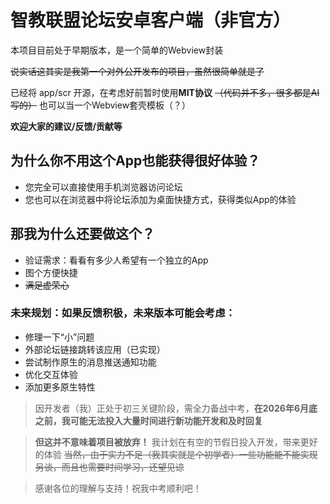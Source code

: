 # 智教联盟论坛安卓客户端（非官方）

本项目目前处于早期版本，是一个简单的Webview封装

~~说实话这其实是我第一个对外公开发布的项目，虽然很简单就是了~~

已经将 app/scr 开源，在考虑好前暂时使用**MIT协议** ~~（代码并不多，很多都是AI写的）~~ 也可以当一个Webview套壳模板（？）

**欢迎大家的建议/反馈/贡献等**

## 为什么你不用这个App也能获得很好体验？

- 您完全可以直接使用手机浏览器访问论坛
- 您也可以在浏览器中将论坛添加为桌面快捷方式，获得类似App的体验

## 那我为什么还要做这个？

* 验证需求：看看有多少人希望有一个独立的App
* 图个方便快捷
* ~~满足虚荣心~~

### 未来规划：如果反馈积极，未来版本可能会考虑：

- 修理一下“小”问题
- 外部论坛链接跳转该应用（已实现）
- 尝试制作原生的消息推送通知功能
- 优化交互体验
- 添加更多原生特性

> 因开发者（我）正处于初三关键阶段，需全力备战中考，**在2026年6月底之前，我可能无法投入大量时间进行新功能开发和及时回复**

> **但这并不意味着项目被放弃！** 我计划在有空的节假日投入开发，带来更好的体验 ~~当然，由于实力不足（我其实就是个初学者）一些功能能不能实现另谈，而且也需要时间学习，还望见谅~~

> 感谢各位的理解与支持！祝我中考顺利吧！
